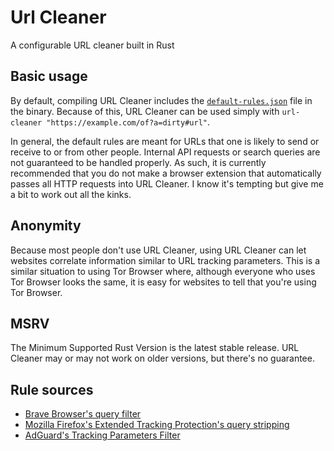 # Url Cleaner

A configurable URL cleaner built in Rust

## Basic usage

By default, compiling URL Cleaner includes the [`default-rules.json`](default-rules.json) file in the binary. Because of this, URL Cleaner can be used simply with `url-cleaner "https://example.com/of?a=dirty#url"`.

In general, the default rules are meant for URLs that one is likely to send or receive to or from other people. Internal API requests or search queries are not guaranteed to be handled properly.
As such, it is currently recommended that you do not make a browser extension that automatically passes all HTTP requests into URL Cleaner. I know it's tempting but give me a bit to work out all the kinks.

## Anonymity

Because most people don't use URL Cleaner, using URL Cleaner can let websites correlate information similar to URL tracking parameters.
This is a similar situation to using Tor Browser where, although everyone who uses Tor Browser looks the same, it is easy for websites to tell that you're using Tor Browser.

## MSRV

The Minimum Supported Rust Version is the latest stable release. URL Cleaner may or may not work on older versions, but there's no guarantee.

## Rule sources

- [Brave Browser's query filter](https://github.com/brave/brave-core/blob/ed5fa80c20295ab7f82ab22233531bcc241b9700/components/query_filter/utils.cc#L22)
- [Mozilla Firefox's Extended Tracking Protection's query stripping](https://firefox-source-docs.mozilla.org/toolkit/components/antitracking/anti-tracking/query-stripping/index.html)
- [AdGuard's Tracking Parameters Filter](https://github.com/AdguardTeam/AdguardFilters/blob/master/TrackParamFilter/sections)
